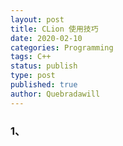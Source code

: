 ```yaml
---
layout: post
title: CLion 使用技巧
date: 2020-02-10
categories: Programming
tags: C++
status: publish
type: post
published: true
author: Quebradawill
---
```


### 1、
